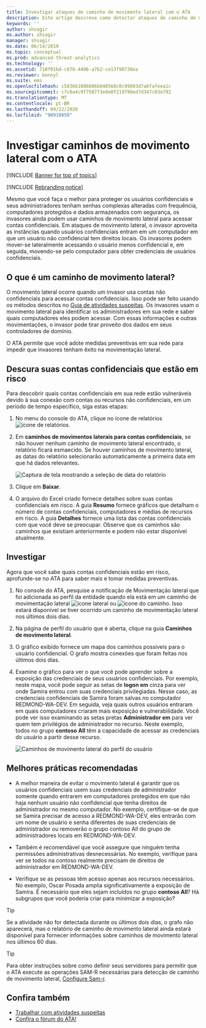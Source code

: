 ```yaml
---
title: Investigar ataques de caminho de movimento lateral com o ATA
description: Este artigo descreve como detectar ataques de caminho de movimento lateral com o ATA (Advanced Threat Analytics).
keywords: ''
author: shsagir
ms.author: shsagir
manager: shsagir
ms.date: 06/14/2019
ms.topic: conceptual
ms.prod: advanced-threat-analytics
ms.technology: ''
ms.assetid: 710f01bd-c878-4406-a7b2-ce13f98736ea
ms.reviewer: bennyl
ms.suite: ems
ms.openlocfilehash: c5836b1086806b848560c0c99893d7a6fafeea1c
ms.sourcegitcommit: c7c0a4c9f7507f3e8e0f219798ed7d347c03e792
ms.translationtype: MT
ms.contentlocale: pt-BR
ms.lasthandoff: 09/22/2020
ms.locfileid: "90910858"
---
```

# <a name="investigate-lateral-movement-paths-with-ata"></a>Investigar caminhos de movimento lateral com o ATA

[!INCLUDE [Banner for top of topics](includes/banner.md)]

[!INCLUDE [Rebranding notice](includes/rebranding.md)]

Mesmo que você faça o melhor para proteger os usuários confidenciais e seus administradores tenham senhas complexas alteradas com frequência, computadores protegidos e dados armazenados com segurança, os invasores ainda podem usar caminhos de movimento lateral para acessar contas confidenciais. Em ataques de movimento lateral, o invasor aproveita as instâncias quando usuários confidenciais entram em um computador em que um usuário não confidencial tem direitos locais. Os invasores podem mover-se lateralmente acessando o usuário menos confidencial e, em seguida, movendo-se pelo computador para obter credenciais de usuários confidenciais.

## <a name="what-is-a-lateral-movement-path"></a>O que é um caminho de movimento lateral?

O movimento lateral ocorre quando um invasor usa contas não confidenciais para acessar contas confidenciais. Isso pode ser feito usando os métodos descritos no [Guia de atividades suspeitas](suspicious-activity-guide.md). Os invasores usam o movimento lateral para identificar os administradores em sua rede e saber quais computadores eles podem acessar. Com essas informações e outras movimentações, o invasor pode tirar proveito dos dados em seus controladores de domínio.

O ATA permite que você adote medidas preventivas em sua rede para impedir que invasores tenham êxito na movimentação lateral.

## <a name="discovery-your-at-risk-sensitive-accounts"></a>Descura suas contas confidenciais que estão em risco

Para descobrir quais contas confidenciais em sua rede estão vulneráveis devido à sua conexão com contas ou recursos não confidenciais, em um período de tempo específico, siga estas etapas:

1. No menu do console do ATA, clique no ícone de relatórios ![ícone de relatórios](media/ata-report-icon.png).

1. Em **caminhos de movimentos laterais para contas confidenciais**, se não houver nenhum caminho de movimento lateral encontrado, o relatório ficará esmaecido. Se houver caminhos de movimento lateral, as datas do relatório selecionarão automaticamente a primeira data em que há dados relevantes.

    ![Captura de tela mostrando a seleção de data do relatório](media/reports.png)

1. Clique em **Baixar**.

1. O arquivo do Excel criado fornece detalhes sobre suas contas confidenciais em risco. A guia **Resumo** fornece gráficos que detalham o número de contas confidenciais, computadores e médias de recursos em risco. A guia **Detalhes** fornece uma lista das contas confidenciais com que você deve se preocupar. Observe que os caminhos são caminhos que existiam anteriormente e podem não estar disponível atualmente.

## <a name="investigate"></a>Investigar

Agora que você sabe quais contas confidenciais estão em risco, aprofunde-se no ATA para saber mais e tomar medidas preventivas.

1. No console do ATA, pesquise a notificação de Movimentação lateral que foi adicionada ao perfil da entidade quando ela está em um caminho de movimentação lateral ![ícone lateral](media/lateral-movement-icon.png) ou ![ícone do caminho](media/paths-icon.png). Isso estará disponível se tiver ocorrido um caminho de movimentação lateral nos últimos dois dias.

1. Na página de perfil do usuário que é aberta, clique na guia **Caminhos de movimento lateral**.

1. O gráfico exibido fornece um mapa dos caminhos possíveis para o usuário confidencial. O grafo mostra conexões que foram feitas nos últimos dois dias.

1. Examine o gráfico para ver o que você pode aprender sobre a exposição das credenciais de seus usuários confidenciais. Por exemplo, neste mapa, você pode seguir as setas de **logon em** cinza para ver onde Samira entrou com suas credenciais privilegiadas. Nesse caso, as credenciais confidenciais de Samira foram salvas no computador REDMOND-WA-DEV. Em seguida, veja quais outros usuários entraram em quais computadores criaram mais exposição e vulnerabilidade. Você pode ver isso examinando as setas pretas **Administrador em** para ver quem tem privilégios de administrador no recurso. Neste exemplo, todos no grupo **contoso All** têm a capacidade de acessar as credenciais do usuário a partir desse recurso.

    ![Caminhos de movimento lateral do perfil do usuário](media/user-profile-lateral-movement-paths.png)

## <a name="preventative-best-practices"></a>Melhores práticas recomendadas

- A melhor maneira de evitar o movimento lateral é garantir que os usuários confidenciais usem suas credenciais de administrador somente quando entrarem em computadores protegidos em que não haja nenhum usuário não confidencial que tenha direitos de administrador no mesmo computador. No exemplo, certifique-se de que se Samira precisar de acesso a REDMOND-WA-DEV, eles entrarão com um nome de usuário e senha diferentes de suas credenciais de administrador ou removerão o grupo contoso All do grupo de administradores locais em REDMOND-WA-DEV.

- Também é recomendável que você assegure que ninguém tenha permissões administrativas desnecessárias. No exemplo, verifique para ver se todos na contoso realmente precisam de direitos de administrador em REDMOND-WA-DEV.

- Verifique se as pessoas têm acesso apenas aos recursos necessários. No exemplo, Oscar Posada amplia significativamente a exposição de Samira. É necessário que eles sejam incluídos no grupo **contoso All**? Há subgrupos que você poderia criar para minimizar a exposição?

> [!TIP]
> Se a atividade não for detectada durante os últimos dois dias, o grafo não aparecerá, mas o relatório de caminho de movimento lateral ainda estará disponível para fornecer informações sobre caminhos de movimento lateral nos últimos 60 dias.

> [!TIP]
> Para obter instruções sobre como definir seus servidores para permitir que o ATA execute as operações SAM-R necessárias para detecção de caminho de movimento lateral, [Configure Sam-r](install-ata-step9-samr.md).

## <a name="see-also"></a>Confira também

- [Trabalhar com atividades suspeitas](working-with-suspicious-activities.md)
- [Confira o fórum do ATA!](https://social.technet.microsoft.com/Forums/security/home?forum=mata)
